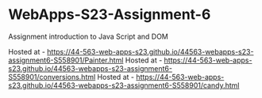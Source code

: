 
# WebApps-S23-Assignment-6
Assignment introduction to Java Script and DOM

Hosted at - https://44-563-web-apps-s23.github.io/44563-webapps-s23-assignment6-S558901/Painter.html
Hosted at - https://44-563-web-apps-s23.github.io/44563-webapps-s23-assignment6-S558901/conversions.html
Hosted at - https://44-563-web-apps-s23.github.io/44563-webapps-s23-assignment6-S558901/candy.html
